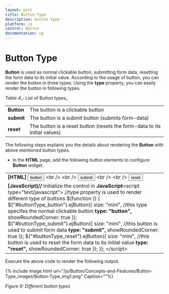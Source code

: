```yaml
---
layout: post
title: Button-Type
description: button type
platform: js
control: Button
documentation: ug
---
```


# Button Type

**Button** is used as normal clickable button, submitting form data, resetting the form data to its initial value. According to the usage of button, you can render the button in three types. Using the **type** property, you can easily render the button in following types.

_Table_ _4__: List of Button types_

<table>
<tr>
<td>
<b>Button</b></td><td>
The button is a clickable button </td></tr>
<tr>
<td>
<b>submit</b></td><td>
The button is a submit button (submits form-data) </td></tr>
<tr>
<td>
<b>reset    </b></td><td>
The button is a reset button (resets the form-data to its initial values)</td></tr>
</table>


The following steps explains you the details about rendering the **Button** with above mentioned button types.

* In the **HTML** page, add the following button elements to configure **Button** widget.



<table>
<tr>
<td>
<b>[HTML]</b>    <button id="buttonType_button">button</button>    &lt;br /&gt;    &lt;br /&gt;    <button id="buttonType_submit">submit</button>    &lt;br /&gt;    &lt;br /&gt;    <button id="buttonType_reset">reset</button></td></tr>
<tr>
<td>
<b>[JavaScript]</b><b>//</b> Initialize the control in <b>JavaScript</b>&lt;script type="text/javascript"&gt;    //type property is used to render different type of buttons    $(function () {        $("#buttonType_button").ejButton({            size: "mini",            //this type specifes the normal clickable button<b>            type: "button",</b>            showRoundedCorner: true        });        $("#buttonType_submit").ejButton({            size: "mini",            //this button is used to submit form data<b>            type: "submit",</b>            showRoundedCorner: true        });        $("#buttonType_reset").ejButton({            size: "mini",            //this button is used to reset the form data to its initial value<b>            type: "reset",</b>            showRoundedCorner: true        });    });    &lt;/script&gt;</td></tr>
</table>



Execute the above code to render the following output.

{% include image.html url="/js/Button/Concepts-and-Features/Button-Type_images/Button-Type_img1.png" Caption=""%}

_Figure 9: Different button types_

